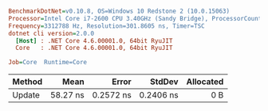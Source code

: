 ``` ini

BenchmarkDotNet=v0.10.8, OS=Windows 10 Redstone 2 (10.0.15063)
Processor=Intel Core i7-2600 CPU 3.40GHz (Sandy Bridge), ProcessorCount=8
Frequency=3312788 Hz, Resolution=301.8605 ns, Timer=TSC
dotnet cli version=2.0.0
  [Host] : .NET Core 4.6.00001.0, 64bit RyuJIT
  Core   : .NET Core 4.6.00001.0, 64bit RyuJIT

Job=Core  Runtime=Core  

```
 | Method |     Mean |     Error |    StdDev | Allocated |
 |------- |---------:|----------:|----------:|----------:|
 | Update | 58.27 ns | 0.2572 ns | 0.2406 ns |       0 B |
